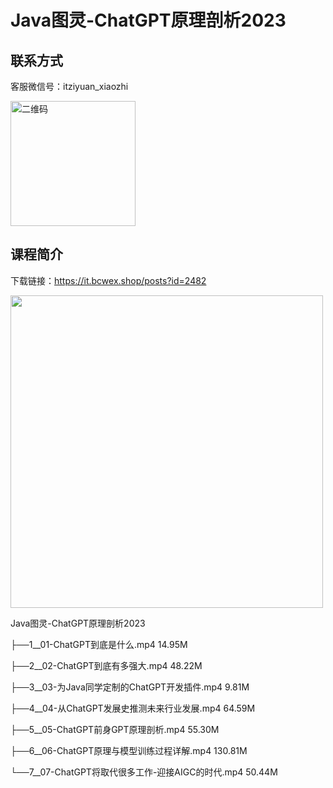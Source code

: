 # Java图灵-ChatGPT原理剖析2023

## 联系方式

客服微信号：itziyuan_xiaozhi

<img src="https://ziyuanyun.oss-cn-guangzhou.aliyuncs.com/common/20240614073449/666b82192834a.jpg" width="200" height="200" alt="二维码">

## 课程简介

下载链接：https://it.bcwex.shop/posts?id=2482

<img src="https://ziyuanyun.oss-cn-guangzhou.aliyuncs.com/yun/20240515184023/66449117011d8.jpg" width="500" alt="">

  Java图灵-ChatGPT原理剖析2023



 ├──1__01-ChatGPT到底是什么.mp4 14.95M

 ├──2__02-ChatGPT到底有多强大.mp4 48.22M

 ├──3__03-为Java同学定制的ChatGPT开发插件.mp4 9.81M

 ├──4__04-从ChatGPT发展史推测未来行业发展.mp4 64.59M

 ├──5__05-ChatGPT前身GPT原理剖析.mp4 55.30M

 ├──6__06-ChatGPT原理与模型训练过程详解.mp4 130.81M

 └──7__07-ChatGPT将取代很多工作-迎接AIGC的时代.mp4 50.44M

  